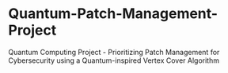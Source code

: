 # Quantum-Patch-Management-Project
Quantum Computing Project - Prioritizing Patch Management for Cybersecurity using a Quantum-inspired Vertex Cover Algorithm
